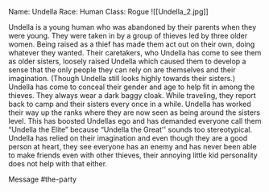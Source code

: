 Name: Undella 
Race: Human 
Class: Rogue 
![[Undella_2.jpg]]


Undella is a young human who was abandoned by their parents when they were young. They were taken in by a group of thieves led by three older women. Being raised as a thief has made them act out on their own, doing whatever they wanted. Their caretakers, who Undella has come to see them as older sisters, loosely raised Undella which caused them to develop a sense that the only people they can rely on are themselves and their imagination. (Though Undella still looks highly towards their sisters.) Undella has come to conceal their gender and age to help fit in among the thieves. They always wear a dark baggy cloak. While traveling, they report back to camp and their sisters every once in a while. Undella has worked their way up the ranks where they are now seen as being around the sisters level. This has boosted Undellas ego and has demanded everyone call them “Undella the Elite” because “Undella the Great'' sounds too stereotypical. Undella has relied on their imagination and even though they are a good person at heart, they see everyone has an enemy and has never been able to make friends even with other thieves, their annoying little kid personality does not help with that either.


Message #the-party